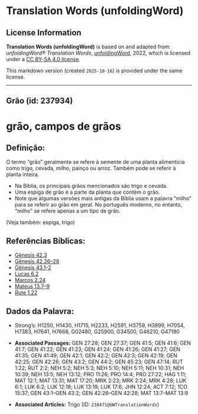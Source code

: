 # Translation Words (unfoldingWord)

## License Information

**Translation Words (unfoldingWord)** is based on and adapted from: _unfoldingWord® Translation Words_, [unfoldingWord](https://unfoldingword.org/utw), 2022, which is licensed under a [CC BY-SA 4.0 license](https://creativecommons.org/licenses/by-sa/4.0/legalcode.en).

This markdown version (created `2025-10-16`) is provided under the same license.



--------------------------------

## Grão (id: 237934)

grão, campos de grãos
=====================

Definição:
----------

O termo “grão” geralmente se refere à semente de uma planta alimentícia como trigo, cevada, milho, painço ou arroz. Também pode se referir à planta inteira.

* Na Bíblia, os principais grãos mencionados são trigo e cevada.
* Uma espiga de grão é a parte da planta que contém o grão.
* Note que algumas versões mais antigas da Bíblia usam a palavra “milho” para se referir ao grão em geral. No português moderno, no entanto, “milho” se refere apenas a um tipo de grão.

(Veja também: espiga, trigo)

Referências Bíblicas:
---------------------

* [Gênesis 42\.3](https://ref.ly/Gen42:3)
* [Gênesis 42\.26–28](https://ref.ly/Gen42:26-Gen42:28)
* [Gênesis 43\.1–2](https://ref.ly/Gen43:1-Gen43:2)
* [Lucas 6\.2](https://ref.ly/Luke6:2)
* [Marcos 2\.24](https://ref.ly/Mark2:24)
* [Mateus 13\.7–9](https://ref.ly/Matt13:7-Matt13:9)
* [Rute 1\.22](https://ref.ly/Ruth1:22)

Dados da Palavra:
-----------------

* Strong’s: H1250, H1430, H1715, H2233, H2591, H3759, H3899, H7054, H7383, H7641, H7668, G02480, G25900, G34500, G46210, G47190

* **Associated Passages:** GEN 27:28; GEN 27:37; GEN 41:5; GEN 41:6; GEN 41:7; GEN 41:22; GEN 41:23; GEN 41:24; GEN 41:26; GEN 41:27; GEN 41:35; GEN 41:49; GEN 42:1; GEN 42:2; GEN 42:3; GEN 42:19; GEN 42:25; GEN 42:26; GEN 43:2; GEN 44:2; GEN 45:23; GEN 47:14; RUT 1:22; RUT 2:2; NEH 5:2; NEH 5:3; NEH 5:10; NEH 5:11; NEH 10:31; NEH 10:39; NEH 13:5; NEH 13:12; PRO 11:26; PRO 14:4; PRO 27:22; HAG 1:11; MAT 12:1; MAT 13:31; MAT 17:20; MRK 2:23; MRK 2:24; MRK 4:28; LUK 6:1; LUK 6:2; LUK 12:18; LUK 13:19; LUK 17:6; JHN 12:24; ACT 7:12; 1CO 15:37; GEN 43:1–GEN 43:2; GEN 42:26–GEN 42:28; MAT 13:7–MAT 13:9
* **Associated Articles:** Trigo (ID: `238471@UWTranslationWords`)

